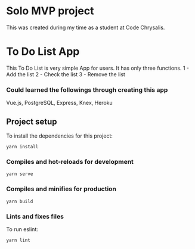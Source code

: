 # Solo MVP project
This was created during my time as a student at Code Chrysalis.

# To Do List App
This To Do List is very simple App for users. It has only three functions.
   1 - Add the list
   2 - Check the list
   3 - Remove the list
   
### Could learned the followings through creating this app 
 Vue.js, PostgreSQL, Express, Knex, Heroku

## Project setup
To install the dependencies for this project:
```
yarn install
```

### Compiles and hot-reloads for development

```
yarn serve
```

### Compiles and minifies for production

```
yarn build
```

### Lints and fixes files
To run eslint:
```
yarn lint
```

